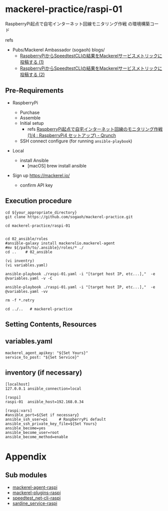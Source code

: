 # mackerel-practice/raspi-01 

RaspberryPi起点で自宅インターネット回線モニタリング作戦 の環境構築コード

refs 
- Pubs/Mackerel Ambassador (sogaoh) blogs/
    - [RaspberryPiからSpeedtestCLIの結果をMackerelサービスメトリックに投稿する (1)](https://esa-pages.io/p/sharing/6641/posts/798/a519fa8de990076c0ed8.html) 
    - [RaspberryPiからSpeedtestCLIの結果をMackerelサービスメトリックに投稿する (2)](https://esa-pages.io/p/sharing/6641/posts/799/7749ccbd8d0d242b410b.html)
    

## Pre-Requirements
- RaspberryPi 
    - Purchase
    - Assemble
    - Initial setup
        - refs [RaspberryPi起点で自宅インターネット回線のモニタリング作戦 (1/4 : RaspberryPi4 セットアップ) - Qrunch](https://qrunch.net/@sogaoh/entries/h4u7lYcCtrOx24Fo)
    - SSH connect configure (for running `ansible-playbook`)

- Local 
    - install Ansible
        - [macOS] brew install ansible

- Sign up https://mackerel.io/
    - confirm API key 


## Execution procedure
```
cd ${your_appropriate_directory}
git clone https://github.com/sogaoh/mackerel-practice.git

cd mackerel-practice/raspi-01
```

```

cd 02_ansible/roles
#ansible-galaxy install mackerelio.mackerel-agent
#mv ${/path/to/.ansible}/roles/* ./ 
cd ..    # 02_ansible

(vi inventry)
(vi variables.yaml)

ansible-playbook ./raspi-01.yaml -i "[target host IP, etc...],"  -e @variables.yaml -v -C

ansible-playbook ./raspi-01.yaml -i "[target host IP, etc...],"  -e @variables.yaml -vv

rm -f *.retry

cd ../..   # mackerel-practice
```


## Setting Contents, Resources

## variables.yaml
``` 
mackerel_agent_apikey: "${Set Yours}"
service_to_post: "${Set Service}"
```

## inventory (if necessary)
```
[localhost]
127.0.0.1 ansible_connection=local

[raspi]
raspi-01  ansible_host=192.168.0.34

[raspi:vars]
#ansible_port=${Set if necessary}
ansible_ssh_user=pi     # RaspberryPi default
ansible_ssh_private_key_file=${Set Yours}
ansible_become=yes
ansible_become_user=root
ansible_become_method=enable
```

# Appendix
## Sub modules
- [mackerel-agent-raspi](02_ansible/roles/mackerel-agent-raspi)
- [mackerel-plugins-raspi](02_ansible/roles/mackerel-plugins-raspi)
- [speedtest_net-cli-raspi](02_ansible/roles/speedtest_net-cli-raspi)
- [sardine_service-raspi](02_ansible/roles/sardine_service-raspi)


<!-- 
# Footnote
-->